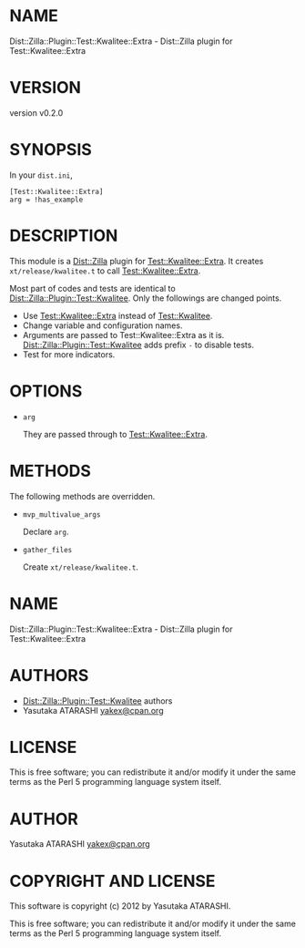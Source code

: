 # NAME

Dist::Zilla::Plugin::Test::Kwalitee::Extra - Dist::Zilla plugin for Test::Kwalitee::Extra

# VERSION

version v0.2.0

# SYNOPSIS

In your `dist.ini`,

    [Test::Kwalitee::Extra]
    arg = !has_example

# DESCRIPTION

This module is a [Dist::Zilla](http://search.cpan.org/perldoc?Dist::Zilla) plugin for [Test::Kwalitee::Extra](http://search.cpan.org/perldoc?Test::Kwalitee::Extra). It creates `xt/release/kwalitee.t` to call [Test::Kwalitee::Extra](http://search.cpan.org/perldoc?Test::Kwalitee::Extra).

Most part of codes and tests are identical to [Dist::Zilla::Plugin::Test::Kwalitee](http://search.cpan.org/perldoc?Dist::Zilla::Plugin::Test::Kwalitee). Only the followings are changed points.

- Use [Test::Kwalitee::Extra](http://search.cpan.org/perldoc?Test::Kwalitee::Extra) instead of [Test::Kwalitee](http://search.cpan.org/perldoc?Test::Kwalitee).
- Change variable and configuration names.
- Arguments are passed to Test::Kwalitee::Extra as it is. [Dist::Zilla::Plugin::Test::Kwalitee](http://search.cpan.org/perldoc?Dist::Zilla::Plugin::Test::Kwalitee) adds prefix `-` to disable tests.
- Test for more indicators.

# OPTIONS

- `arg`

    They are passed through to [Test::Kwalitee::Extra](http://search.cpan.org/perldoc?Test::Kwalitee::Extra).

# METHODS

The following methods are overridden.

- `mvp_multivalue_args`

    Declare `arg`.

- `gather_files`

    Create `xt/release/kwalitee.t`.

# NAME

Dist::Zilla::Plugin::Test::Kwalitee::Extra - Dist::Zilla plugin for Test::Kwalitee::Extra

# AUTHORS

- [Dist::Zilla::Plugin::Test::Kwalitee](http://search.cpan.org/perldoc?Dist::Zilla::Plugin::Test::Kwalitee) authors
- Yasutaka ATARASHI <yakex@cpan.org>

# LICENSE

This is free software; you can redistribute it and/or modify it under
the same terms as the Perl 5 programming language system itself.

# AUTHOR

Yasutaka ATARASHI <yakex@cpan.org>

# COPYRIGHT AND LICENSE

This software is copyright (c) 2012 by Yasutaka ATARASHI.

This is free software; you can redistribute it and/or modify it under
the same terms as the Perl 5 programming language system itself.

